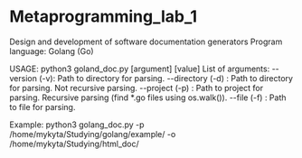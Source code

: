 # Metaprogramming_lab_1
Design and development of software documentation generators
Program language: Golang (Go)

USAGE: python3 goland_doc.py [argument] [value]
    List of arguments:
       	--version (-v): Path to directory for parsing.
       	--directory (-d) <path-to-directory> : Path to directory for parsing.
		Not recursive parsing.
       	--project (-p) <path-to-project> : Path to project for parsing.
		Recursive parsing (find *.go files using os.walk()).
       	--file (-f) <path-to-file> : Path to file for parsing.

Example:
	python3 golang_doc.py -p /home/mykyta/Studying/golang/example/ -o /home/mykyta/Studying/html_doc/ 
